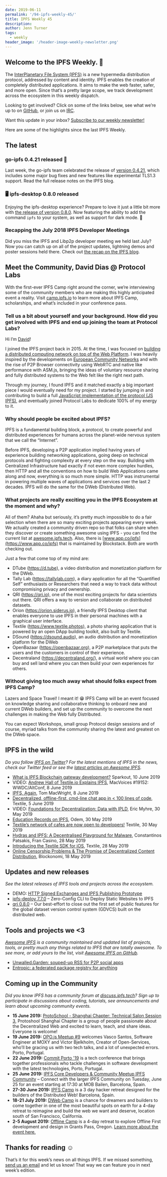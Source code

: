 ```yaml
---
date: 2019-06-11
permalink: '/94-ipfs-weekly-45/'
title: IPFS Weekly 45
description:
author: Jenn Turner
tags:
  - weekly
header_image: '/header-image-weekly-newsletter.png'
---
```


## Welcome to the IPFS Weekly. 👋

The [InterPlanetary File System (IPFS)](https://ipfs.tech/) is a new hypermedia distribution protocol, addressed by content and identity. IPFS enables the creation of completely distributed applications. It aims to make the web faster, safer, and more open. Since that’s a pretty large scope, we track development across the ecosystem in this weekly dispatch.

Looking to get involved? Click on some of the links below, see what we’re up to on [GitHub](https://github.com/ipfs), or join us on [IRC](https://riot.im/app/#/room/#ipfs:matrix.org).

Want this update in your inbox? [Subscribe to our weekly newsletter!](http://eepurl.com/gL2Pi5)

Here are some of the highlights since the last IPFS Weekly.

## The latest

### go-ipfs 0.4.21 released 🎉

Last week, the go-ipfs team celebrated the release of [version 0.4.21](https://blog.ipfs.tech/93-go-ipfs-0.4.21), which includes some major bug fixes and new features like experimental TLS1.3 support. Read the full release notes on the IPFS blog.

### 🖥 ipfs-desktop 0.8.0 released

Enjoying the ipfs-desktop experience? Prepare to love it just a little bit more with [the release of version 0.8.0](https://github.com/ipfs-shipyard/ipfs-desktop/releases/tag/v0.8.0). Now featuring the ability to add the command `ipfs` to your system, as well as support for dark mode. 🙌

### Recapping the July 2018 IPFS Developer Meetings

Did you miss the IPFS and Libp2p developer meeting we held last July? Now you can catch up on all of the project updates, lightning demos and poster sessions held there. Check out [the recap on the IPFS blog](https://blog.ipfs.tech/91-ipfs-2018-dev-meetings/).

## Meet the Community, David Dias @ Protocol Labs

With the first-ever IPFS Camp right around the corner, we’re interviewing some of the community members who are making this highly anticipated event a reality. Visit [camp.ipfs.io](https://camp.ipfs.io/) to learn more about IPFS Camp, scholarships, and what’s included in your conference pass.

### Tell us a bit about yourself and your background. How did you get involved with IPFS and end up joining the team at Protocol Labs?

Hi I’m [David](http://daviddias.me/)!

I joined the IPFS project back in 2015. At the time, I was focused on [building a distributed computing network on top of the Web Platform](https://github.com/daviddias/thesis.browserCloud.js/blob/master/document.pdf). I was heavily inspired by the developments on [European Community Networks](https://confine-project.eu/) and with the rise of P2P Browser connectivity using WebRTC and native like performance with ASM.js, bringing the ideas of voluntary resource sharing and fully distributed systems to the Web felt like the right next path.

Through my journey, I found IPFS and it matched exactly a big important piece I would eventually need for my project. I started by jumping in and contributing to build a full [JavaScript implementation of the protocol (JS IPFS)](https://js.ipfs.io/), and eventually joined Protocol Labs to dedicate 100% of my energy to it.

### Why should people be excited about IPFS?

IPFS is a fundamental building block, a protocol, to create powerful and distributed experiences for humans across the planet-wide nervous system that we call the “Internet”.

Before IPFS, developing a P2P application implied having years of experience building networking applications, going deep on technical protocols and fighting complexity at every step on the way. Building with Centralized Infrastructure had exactly if not even more complex hurdles, then HTTP and all the conventions on how to build Web Applications came along and now, everything is so much more simple. HTTP was instrumental in powering multiple waves of applications and services over the last 2 decades. IPFS will do the same for the DWeb (Distributed Web).

### What projects are really exciting you in the IPFS Ecosystem at the moment and why?

All of them? Ahaha but seriously, it’s pretty much impossible to do a fair selection when there are so many exciting projects appearing every week. We actually created a community driven repo so that folks can share when they discover or create something awesome using IPFS - you can find the current list at [awesome.ipfs.tech](https://awesome.ipfs.tech). Also, there is [www.app.co/ipfs](https://www.app.co/ipfs) that is maintained by Blockstack. Both are worth checking out.

Just a few that come top of my mind are:

- DTube (https://d.tube), a video distribution and monetization platform for the DWeb.
- Tally Lab (https://tallylab.com), a diary application for all the “Quantified Self” enthusiasts or Researchers that need a way to track data without compromising privacy and ownership.
- QRI (https://qri.io), one of the most exciting projects for data scientists out there. QRI offers a way to version and collaborate on distributed datasets.
- Orion (https://orion.siderus.io), a friendly IPFS Desktop client that enables everyone to use IPFS in their personal machines with a graphical user interface.
- Textile (https://www.textile.photos), a photo sharing application that is powered by an open DApp building toolkit, also built by Textile.
- DSound (https://dsound.audio), an audio distribution and monetization platform for the DWeb
- OpenBazaar (https://openbazaar.org), a P2P marketplace that puts the users and the customers in control of their experience.
- Decentraland (https://decentraland.org/), a virtual world where you can buy and sell land where you can then build your own experiences for others.

### Without giving too much away what should folks expect from IPFS Camp?

Lazers and Space Travel! I meant it! 😁 IPFS Camp will be an event focused on knowledge sharing and collaborative thinking to onboard new and current DWeb builders, and set up the community to overcome the next challenges in making the Web fully Distributed.

You can expect Workshops, small group Protocol design sessions and of course, myriad talks from the community sharing the latest and greatest on the DWeb space.

## IPFS in the wild

_Do you follow [IPFS on Twitter](https://twitter.com/IPFSbot)? For the latest mentions of IPFS in the news, check our Twitter feed or see the [latest articles on Awesome IPFS](https://awesome.ipfs.tech/articles/)._

- [What is IPFS Blockchain gateway development?](https://www.sparkouttech.com/ipfs-blockchain-gateway-development/) Sparkout, 10 June 2019
- VIDEO: [Andrew Hall of Textile.io Explains IPFS](https://www.youtube.com/watch?v=a1qVSs-poLY), MacVoices #19152: WWDC/AltConf, 8 June 2019
- [IPFS, Again](https://macwright.org/2019/06/08/ipfs-again.html), Tom MacWright, 8 June 2019
- [Decentralized, offline-first, cmd-line chat app in < 100 lines of code](https://medium.com/textileio/decentralized-offline-first-cmd-line-chat-app-in-100-lines-of-code-43ed71a70950), Textile, 5 June 2019
- VIDEO: [Foundations for Decentralization: Data with IPLD](https://media.ccc.de/v/gpn19-105-foundations-for-decentralization-data-with-ipld), Eric Myhre, 30 May 2019
- [Education Records on IPFS](https://odem.io/education-records-on-ipfs/), Odem, 30 May 2019
- [Textile’s network of cafes are now open to developers!](https://medium.com/textileio/textiles-network-of-cafes-are-now-open-to-developers-4a6df3a04b4) Textile, 30 May 2019
- [Hydras and IPFS: A Decentralised Playground for Malware](https://arxiv.org/abs/1905.11880), Constantinos Patsakis, Fran Casino, 28 May 2019
- [Introducing the Textile SDK for iOS](https://medium.com/textileio/introducing-the-textile-sdk-for-ios-e180e5c16461), Textile, 28 May 2019
- [Online Censorship Problems & The Promise of Decentralized Content Distribution](https://blockonomi.com/online-censorship-decentralized-content-distribution/), Blockonomi, 18 May 2019

## Updates and new releases

_See the latest releases of IPFS tools and projects across the ecosystem._

- DEMO: [HTTP Signed Exchanges and IPFS Publishing Prototype](https://github.com/ipfs/integration-mini-projects/issues/3#issuecomment-497837449)
- [ipfs-deploy 7.7.0](https://github.com/agentofuser/ipfs-deploy/releases/tag/v7.7.0) – Zero-Config CLI to Deploy Static Websites to IPFS
- [qri 0.8.0](https://github.com/qri-io/qri/releases/tag/v0.8.0) – Our best-effort to close out the first set of public features for the global dataset version control system (GDVCS) built on the distributed web.

## Tools and projects we <3

_[Awesome IPFS](https://awesome.ipfs.tech/) is a community maintained and updated list of projects, tools, or pretty much any things related to IPFS that are totally awesome. To see more, or add yours to the list, visit [Awesome IPFS on GitHub](https://github.com/ipfs/awesome-ipfs)._

- [Unwalled.Garden: souped-up RSS for P2P social apps](https://pfrazee.hashbase.io/blog/unwalled-garden)
- [Entropic: a federated package registry for anything](https://github.com/entropic-dev/entropic)

## Coming up in the Community

_Did you know IPFS has a community forum at [discuss.ipfs.tech](https://discuss.ipfs.tech/)? Sign up to participate in discussions about coding, tutorials, see announcements and learn about upcoming community events._

- **15 June 2019:** [ProtoSchool - Shanghai Chapter: Technical Salon Session 3](https://www.meetup.com/Shanghai-Decentralized-Systems-Meetup-Group/events/261891470/), Protoshool Shanghai Chapter is a group of people passionate about the Decentralized Web and excited to learn, teach, and share ideas. Everyone is welcome!
- **19 June 2019:** [OPO.js Meetup #9](https://www.meetup.com/opo-js/events/261996897/) welcomes Vasco Santos, Software Engineer at MOXY and Victor Bjelkholm, Creator of Open-Services, who’ll be gracing us with two tech talks, and a lot of unexpected errors. Porto, Portugal.
- **22 June 2019:** [Commit Porto '19](https://commitporto.com/) is a tech conference that brings together professionals who tackle challenges in software development with the latest technologies, Porto, Portugal.
- **25 June 2019:** [IPFS Core Developers & Community Meetup
  IPFS Community](https://www.meetup.com/barcelona-ipfs/events/262101190/) – Connect with the larger IPFS Community on Tuesday, June 25 for an event starting at 17:30 at MOB Bailen, Barcelona, Spain.
- **27-30 June 2019:** [IPFS Camp](https://camp.ipfs.io/) is a 3 day hacker retreat designed for the builders of the Distributed Web! Barcelona, Spain.
- **18-21 July 2019:** [DWeb Camp](https://dwebcamp.org/) is a chance for dreamers and builders to come together in one of the most beautiful spots on earth for a 4-day retreat to reimagine and build the web we want and deserve, location south of San Francisco, California.
- **2-5 August 2019:** [Offline Camp](http://offlinefirst.org/camp/) is a 4-day retreat to explore Offline First development and design in Grants Pass, Oregon. [Learn more about the event here.](https://medium.com/offline-camp/announcing-offline-camp-v5-eb9111fdcc94)

## Thanks for reading ☺️

That’s it for this week’s news on all things IPFS. If we missed something, [send us an email](mailto:newsletter@ipfs.io) and let us know! That way we can feature you in next week’s edition.
